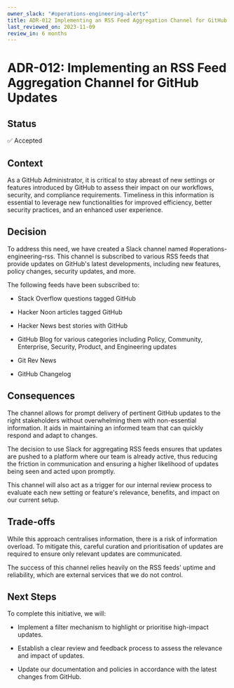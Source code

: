 ```yaml
---
owner_slack: "#operations-engineering-alerts"
title: ADR-012 Implementing an RSS Feed Aggregation Channel for GitHub Updates
last_reviewed_on: 2023-11-09
review_in: 6 months
---
```


# ADR-012: Implementing an RSS Feed Aggregation Channel for GitHub Updates

## Status

✅ Accepted

## Context

As a GitHub Administrator, it is critical to stay abreast of new settings or features introduced by GitHub to assess their impact on our workflows, security, and compliance requirements. Timeliness in this information is essential to leverage new functionalities for improved efficiency, better security practices, and an enhanced user experience.

## Decision

To address this need, we have created a Slack channel named #operations-engineering-rss. This channel is subscribed to various RSS feeds that provide updates on GitHub's latest developments, including new features, policy changes, security updates, and more.

The following feeds have been subscribed to:

- Stack Overflow questions tagged GitHub

- Hacker Noon articles tagged GitHub

- Hacker News best stories with GitHub

- GitHub Blog for various categories including Policy, Community, Enterprise, Security, Product, and Engineering updates

- Git Rev News

- GitHub Changelog

## Consequences

The channel allows for prompt delivery of pertinent GitHub updates to the right stakeholders without overwhelming them with non-essential information. It aids in maintaining an informed team that can quickly respond and adapt to changes.

The decision to use Slack for aggregating RSS feeds ensures that updates are pushed to a platform where our team is already active, thus reducing the friction in communication and ensuring a higher likelihood of updates being seen and acted upon promptly.

This channel will also act as a trigger for our internal review process to evaluate each new setting or feature's relevance, benefits, and impact on our current setup.

## Trade-offs

While this approach centralises information, there is a risk of information overload. To mitigate this, careful curation and prioritisation of updates are required to ensure only relevant updates are communicated.

The success of this channel relies heavily on the RSS feeds' uptime and reliability, which are external services that we do not control.

## Next Steps

To complete this initiative, we will:

- Implement a filter mechanism to highlight or prioritise high-impact updates.

- Establish a clear review and feedback process to assess the relevance and impact of updates.

- Update our documentation and policies in accordance with the latest changes from GitHub.
